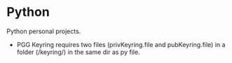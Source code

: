 # Python
Python personal projects.

* PGG Keyring requires two files (privKeyring.file and pubKeyring.file) in a folder (/keyring/) in the same dir as py file.
